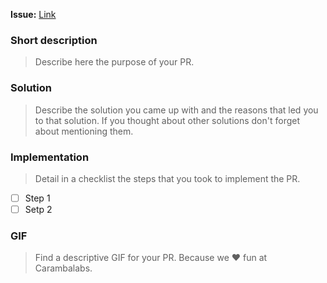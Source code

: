 **Issue:** [Link](https://github.com/carambalabs/QLito/issues/YYY)

### Short description
> Describe here the purpose of your PR.

### Solution
> Describe the solution you came up with and the reasons that led you to that solution. If you thought about other solutions don't forget about mentioning them.

### Implementation
> Detail in a checklist the steps that you took to implement the PR.

- [ ] Step 1
- [ ] Setp 2

### GIF
> Find a descriptive GIF for your PR. Because we :heart: fun at Carambalabs.